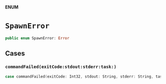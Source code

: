 **ENUM**

# `SpawnError`

```swift
public enum SpawnError: Error
```

## Cases
### `commandFailed(exitCode:stdout:stderr:task:)`

```swift
case commandFailed(exitCode: Int32, stdout: String, stderr: String, task: Process)
```
